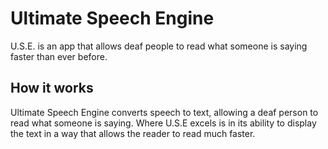 # Ultimate Speech Engine
U.S.E. is an app that allows deaf people to read what someone is saying faster than ever before.

## How it works
Ultimate Speech Engine converts speech to text, allowing a deaf person to read what someone is saying.  Where U.S.E excels is in its ability to display the text in a way that allows the reader to read much faster.

